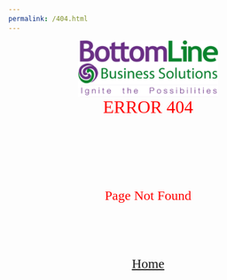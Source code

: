 ```yaml
---
permalink: /404.html
---
```

<html>
        <link rel="icon" type="img/png" href="images/favicon btmlin.png"/>
<head>
        <title>PAGE NOT FOUND</title>
    </head>
    <body>
        <img src="/images/bottomline.png" class="center" style="display: block;margin-left: auto;margin-right: auto;width: 50%;"/>
        <header style="font-family:'Franklin Gothic Medium'; color:red; font-size: xx-large;text-align: center; ">ERROR 404</header>
        <header style="font-family:'Franklin Gothic Medium'; color:red; font-size: x-large;text-align: center; ">Page Not Found</header>
        <header style="font-family:'Franklin Gothic Medium'; color:blue; font-size: x-large;text-align: center; "><a href=https://bottomline-llc.com>Home</a></header>

</body>
    </html>
